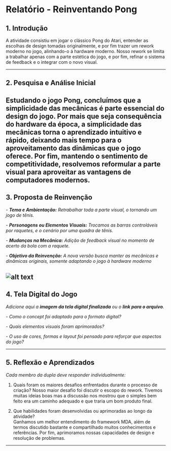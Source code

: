 # Relatório - Reinventando Pong


## 1. Introdução  
A atividade consistiu em jogar o clássico Pong do Atari, entender as escolhas de design tomadas originalmente, e por fim trazer um rework moderno no jogo, alinhando-o á hardware moderno. Nosso rework se limita a trabalhar apenas com a parte estética do jogo, e por fim, refinar o sistema de feedback e o integrar com o novo visual.
 
---
 
## 2. Pesquisa e Análise Inicial  
Estudando o jogo Pong, concluímos que a simplicidade das mecânicas é parte essencial do design do jogo. Por mais que seja consequência do hardware da época, a simplicidade das mecânicas torna o aprendizado intuitivo e rápido, deixando mais tempo para o aproveitamento das dinâmicas que o jogo oferece. Por fim, mantendo o sentimento de competitividade, resolvemos reformular a parte visual para aproveitar as vantagens de computadores modernos. 
---

## 3. Proposta de Reinvenção  

*- **Tema e Ambientação:** Retrabalhar toda a parte visual, o tornando um jogo de tênis.*

*- **Personagens ou Elementos Visuais:** Trocamos as barras controláveis por raquetes, e o cenário por uma quadra de tênis.*

*- **Mudanças na Mecânica:** Adição de feedback visual no momento de acerto da bola com a raquete.*

*- **Objetivo da Reinvenção:** A nova versão busca manter as mecânicas e dinâmicas originais, somente adaptando o jogo à hardware moderno*


![alt text](<racunho1Joao.jpg>)
---

## 4. Tela Digital do Jogo  
*Adicione aqui a **imagem da tela digital finalizada** ou o **link para o arquivo**.*  

*- Como o concept foi adaptado para o formato digital?*

*- Quais elementos visuais foram aprimorados?*  

*- O uso de cores, formas e layout foi pensado para reforçar que aspectos do jogo?*  

---

## 5. Reflexão e Aprendizados  
*Cada membro da dupla deve responder individualmente:*  

1. Quais foram os maiores desafios enfrentados durante o processo de criação?
    Nosso maior desafio foi discutir o escopo do rework. Tivemos muitas ideias boas mas a discussão nos mostrou que o simples bem feito era um caminho adequado e que traria um bom produto final.

2. Que habilidades foram desenvolvidas ou aprimoradas ao longo da atividade?  
    Ganhamos um melhor entendimento do framework MDA, além de termos discutido bastante e compartilhado muitos conhecimentos e referências. Por fim, aprimoramos nossas capacidades de design e resolução de problemas.
---



